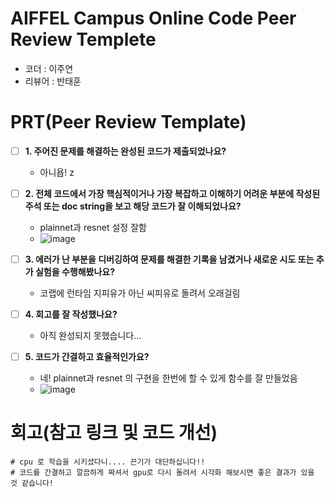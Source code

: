 # AIFFEL Campus Online Code Peer Review Templete
- 코더 : 이주연
- 리뷰어 : 반태훈


# PRT(Peer Review Template)
- [ ]  **1. 주어진 문제를 해결하는 완성된 코드가 제출되었나요?**
    - 아니욥!
    z
- [ ]  **2. 전체 코드에서 가장 핵심적이거나 가장 복잡하고 이해하기 어려운 부분에 작성된 
주석 또는 doc string을 보고 해당 코드가 잘 이해되었나요?**
    - plainnet과 resnet 설정 잘함
    - ![image](https://github.com/user-attachments/assets/2f5ae829-223d-44e3-bf1f-851075bd9e34)

- [ ]  **3. 에러가 난 부분을 디버깅하여 문제를 해결한 기록을 남겼거나
새로운 시도 또는 추가 실험을 수행해봤나요?**
    - 코랩에 런타임 지피유가 아닌 씨피유로 돌려서 오래걸림
        
- [ ]  **4. 회고를 잘 작성했나요?**
    - 아직 완성되지 못했습니다...
        
- [ ]  **5. 코드가 간결하고 효율적인가요?**
    - 네! plainnet과 resnet 의 구현을 한번에 할 수 있게 함수를 잘 만들었음
    - ![image](https://github.com/user-attachments/assets/b965c3b9-7d42-4c72-8a8b-8b0f417196ab)

# 회고(참고 링크 및 코드 개선)
```
# cpu 로 학습을 시키셨다니.... 끈기가 대단하십니다!!
# 코드를 간결하고 깔끔하게 짜셔서 gpu로 다시 돌려서 시각화 해보시면 좋은 결과가 있을 것 같습니다!
```
